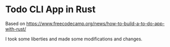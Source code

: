 # Todo CLI App in Rust

Based on <https://www.freecodecamp.org/news/how-to-build-a-to-do-app-with-rust/>

I took some liberties and made some modifications and changes.
